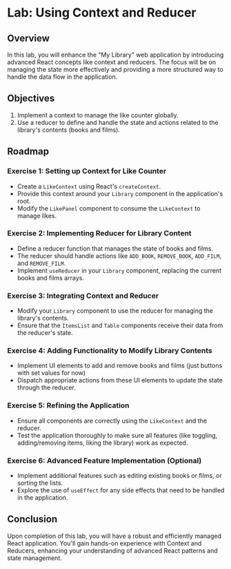 # Lab: Using Context and Reducer

## Overview
In this lab, you will enhance the "My Library" web application by introducing advanced React concepts like context and reducers. The focus will be on managing the state more effectively and providing a more structured way to handle the data flow in the application.

## Objectives
1. Implement a context to manage the like counter globally.
2. Use a reducer to define and handle the state and actions related to the library's contents (books and films).

## Roadmap

### Exercise 1: Setting up Context for Like Counter
- Create a `LikeContext` using React's `createContext`.
- Provide this context around your `Library` component in the application's root.
- Modify the `LikePanel` component to consume the `LikeContext` to manage likes.

### Exercise 2: Implementing Reducer for Library Content
- Define a reducer function that manages the state of books and films.
- The reducer should handle actions like `ADD_BOOK`, `REMOVE_BOOK`, `ADD_FILM`, and `REMOVE_FILM`.
- Implement `useReducer` in your `Library` component, replacing the current books and films arrays.

### Exercise 3: Integrating Context and Reducer
- Modify your `Library` component to use the reducer for managing the library's contents.
- Ensure that the `ItemsList` and `Table` components receive their data from the reducer's state.

### Exercise 4: Adding Functionality to Modify Library Contents
- Implement UI elements to add and remove books and films (just buttons with set values for now)
- Dispatch appropriate actions from these UI elements to update the state through the reducer.

### Exercise 5: Refining the Application
- Ensure all components are correctly using the `LikeContext` and the reducer.
- Test the application thoroughly to make sure all features (like toggling, adding/removing items, liking the library) work as expected.

### Exercise 6: Advanced Feature Implementation (Optional)
- Implement additional features such as editing existing books or films, or sorting the lists.
- Explore the use of `useEffect` for any side effects that need to be handled in the application.

## Conclusion
Upon completion of this lab, you will have a robust and efficiently managed React application. You'll gain hands-on experience with Context and Reducers, enhancing your understanding of advanced React patterns and state management.